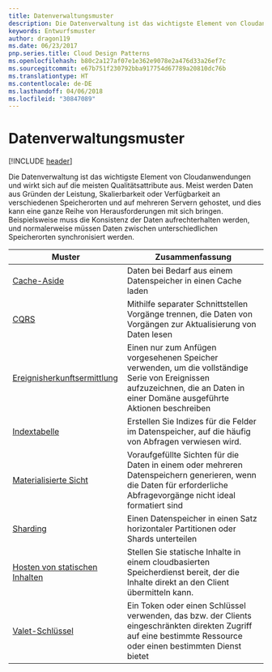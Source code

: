 ```yaml
---
title: Datenverwaltungsmuster
description: Die Datenverwaltung ist das wichtigste Element von Cloudanwendungen und wirkt sich auf die meisten Qualitätsattribute aus. Meist werden Daten aus Gründen der Leistung, Skalierbarkeit oder Verfügbarkeit an verschiedenen Speicherorten und auf mehreren Servern gehostet, und dies kann eine ganze Reihe von Herausforderungen mit sich bringen. Beispielsweise muss die Konsistenz der Daten aufrechterhalten werden, und normalerweise müssen Daten zwischen unterschiedlichen Speicherorten synchronisiert werden.
keywords: Entwurfsmuster
author: dragon119
ms.date: 06/23/2017
pnp.series.title: Cloud Design Patterns
ms.openlocfilehash: b80c2a127af07e1e362e9078e2a476d33a26ef7c
ms.sourcegitcommit: e67b751f230792bba917754d67789a20810dc76b
ms.translationtype: HT
ms.contentlocale: de-DE
ms.lasthandoff: 04/06/2018
ms.locfileid: "30847089"
---
```

# <a name="data-management-patterns"></a>Datenverwaltungsmuster

[!INCLUDE [header](../../_includes/header.md)]

Die Datenverwaltung ist das wichtigste Element von Cloudanwendungen und wirkt sich auf die meisten Qualitätsattribute aus. Meist werden Daten aus Gründen der Leistung, Skalierbarkeit oder Verfügbarkeit an verschiedenen Speicherorten und auf mehreren Servern gehostet, und dies kann eine ganze Reihe von Herausforderungen mit sich bringen. Beispielsweise muss die Konsistenz der Daten aufrechterhalten werden, und normalerweise müssen Daten zwischen unterschiedlichen Speicherorten synchronisiert werden.


|                        Muster                         |                                                                  Zusammenfassung                                                                  |
|--------------------------------------------------------|-------------------------------------------------------------------------------------------------------------------------------------------|
|            [Cache-Aside](../cache-aside.md)            |                                            Daten bei Bedarf aus einem Datenspeicher in einen Cache laden                                             |
|                   [CQRS](../cqrs.md)                   |                    Mithilfe separater Schnittstellen Vorgänge trennen, die Daten von Vorgängen zur Aktualisierung von Daten lesen                     |
|         [Ereignisherkunftsermittlung](../event-sourcing.md)         |               Einen nur zum Anfügen vorgesehenen Speicher verwenden, um die vollständige Serie von Ereignissen aufzuzeichnen, die an Daten in einer Domäne ausgeführte Aktionen beschreiben               |
|            [Indextabelle](../index-table.md)            |                         Erstellen Sie Indizes für die Felder im Datenspeicher, auf die häufig von Abfragen verwiesen wird.                          |
|      [Materialisierte Sicht](../materialized-view.md)      | Voraufgefüllte Sichten für die Daten in einem oder mehreren Datenspeichern generieren, wenn die Daten für erforderliche Abfragevorgänge nicht ideal formatiert sind |
|               [Sharding](../sharding.md)               |                                    Einen Datenspeicher in einen Satz horizontaler Partitionen oder Shards unterteilen                                     |
| [Hosten von statischen Inhalten](../static-content-hosting.md) |                   Stellen Sie statische Inhalte in einem cloudbasierten Speicherdienst bereit, der die Inhalte direkt an den Client übermitteln kann.                    |
|              [Valet-Schlüssel](../valet-key.md)              |                 Ein Token oder einen Schlüssel verwenden, das bzw. der Clients eingeschränkten direkten Zugriff auf eine bestimmte Ressource oder einen bestimmten Dienst bietet                 |

